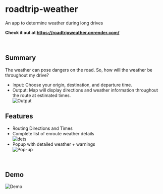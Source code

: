 # roadtrip-weather
An app to determine weather during long drives

**Check it out at https://roadtripweather.onrender.com/**

<br/>

## Summary
The weather can pose dangers on the road. So, how will the weather be throughout my drive?
* Input: Choose your origin, destination, and departure time.
* Output: Map will display directions and weather information throughout the route at estimated times.<br />
![Output](https://github.com/user-attachments/assets/bf58c1f3-6ed1-4100-af85-e132c4d3263c )

## Features
* Routing Directions and Times
* Complete list of enroute weather details <br />
![dets](https://github.com/user-attachments/assets/ef741ea5-f211-4eea-bc03-65d80545740b)
* Popup with detailed weather + warnings <br />
![Pop-up](https://github.com/user-attachments/assets/a3c9922f-54fc-49c4-b916-e8eeb3b26664)
<br/>

## Demo
![Demo](https://media3.giphy.com/media/v1.Y2lkPTc5MGI3NjExYmgyZHAxeXp4Mm9vcG4zNjA0NnF2bHE4aTh1ejRlZ2swODc5c2s0byZlcD12MV9pbnRlcm5hbF9naWZfYnlfaWQmY3Q9Zw/b1WsAtk8H6sfyChWbJ/giphy.gif)
